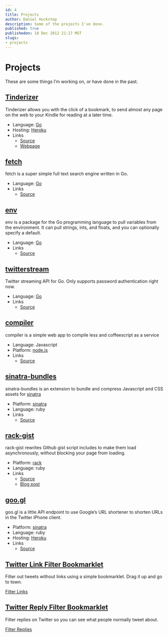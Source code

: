 ```yaml
--- 
id: 4
title: Projects
author: Daniel Huckstep
description: Some of the projects I've done.
published: true
publishedon: 18 Dec 2012 21:17 MST
slugs: 
- projects
---
```

# Projects

These are some things I’m working on, or have done in the past.

## [Tinderizer](http://Tinderizer.com/)

Tinderizer allows you with the click of a bookmark, to send almost any
page on the web to your Kindle for reading at a later time.

-   Language: [Go](http://golang.org/)
-   Hosting: [Heroku](http://heroku.com/)
-   Links
    -   [Source](https://github.com/darkhelmet/ForrestFire)
    -   [Webpage](http://Tinderizer.com/)

## [fetch](https://github.com/darkhelmet/fetch)

fetch is a super simple full text search engine written in Go.

-   Language: [Go](http://golang.org/)
-   Links
    -   [Source](https://github.com/darkhelmet/fetch)

## [env](https://github.com/darkhelmet/env)

env is a package for the Go programming language to pull variables from
the environment. It can pull strings, ints, and floats, and you can
optionally specify a default.

-   Language: [Go](http://golang.org/)
-   Links
    -   [Source](https://github.com/darkhelmet/env)

## [twitterstream](https://github.com/darkhelmet/twitterstream)

Twitter streaming API for Go. Only supports password authentication
right now.

-   Language: [Go](http://golang.org/)
-   Links
    -   [Source](https://github.com/darkhelmet/twitterstream)

## [compiler](http://compiler.herokuapp.com/)

compiler is a simple web app to compile less and coffeescript as a
service

-   Language: Javascript
-   Platform: [node.js](http://nodejs.org/)
-   Links
    -   [Source](https://github.com/darkhelmet/compiler)

## [sinatra-bundles](https://github.com/darkhelmet/sinatra-bundles)

sinatra-bundles is an extension to bundle and compress Javascript and
CSS assets for [sinatra](http://www.sinatrarb.com/)

-   Platform: [sinatra](http://www.sinatrarb.com/)
-   Language: ruby
-   Links
    -   [Source](https://github.com/darkhelmet/sinatra-bundles)

## [rack-gist](https://github.com/darkhelmet/rack-gist)

rack-gist rewrites Github gist script includes to make them load
asynchronously, without blocking your page from loading.

-   Platform: [rack](http://rack.rubyforge.org/)
-   Language: ruby
-   Links
    -   [Source](https://github.com/darkhelmet/rack-gist)
    -   [Blog
        post](http://blog.darkhax.com/2010/07/16/rack-gist-the-gists-are-now-diamonds)

## [goo.gl](https://github.com/darkhelmet/goo.gl)

goo.gl is a little API endpoint to use Google’s URL shortener to shorten
URLs in the Twitter iPhone client.

-   Platform: [sinatra](http://www.sinatrarb.com/)
-   Language: ruby
-   Hosting: [Heroku](http://heroku.com/)
-   Links
    -   [Source](https://github.com/darkhelmet/goo.gl)

## [Twitter Link Filter Bookmarklet](https://gist.github.com/2647177)

Filter out tweets without links using a simple bookmarklet. Drag it up
and go to town.

<a href="javascript:(function() {
  setInterval(function() {
    $('#stream-items-id .stream-item:not(:has(a.twitter-timeline-link))').fadeOut(function() {
      $(this).remove();
    });
  }, 1000);
})();">Filter Links</a>

## [Twitter Reply Filter Bookmarklet](https://gist.github.com/2647387)

Filter replies on Twitter so you can see what people normally tweet
about.

<a href="javascript:(function() {
  setInterval(function() {
    $('#stream-items-id .stream-item:has(.twitter-atreply)').each(function(i, e) {
        var $e = $(e);
        var firstChild = $($e.find('.js-tweet-text').get(0).childNodes[0]);
        if (firstChild.is('a.twitter-atreply')) {
            $e.fadeOut(function() {
                $(this).remove();
            });
        }
    });
  }, 1000);
})();">Filter Replies</a>